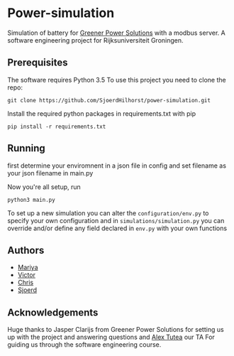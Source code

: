 # Power-simulation
Simulation of battery for [Greener Power Solutions](https://www.gogreener.eu/) with a modbus server.
A software engineering project for Rijksuniversiteit Groningen.

## Prerequisites
The software requires Python 3.5
To use this project you need to clone the repo:
```
git clone https://github.com/SjoerdHilhorst/power-simulation.git
```

Install the required python packages in requirements.txt with pip

```pip install -r requirements.txt```


## Running
first determine your enviromnent in a json file in config
and set filename as your json filename in main.py 

Now you're all setup, run
```
python3 main.py
```
To set up a new simulation you can alter the ```configuration/env.py``` to specify your own configuration and in ```simulations/simulation.py``` you can override and/or define any field declared in ```env.py``` with your own functions

## Authors
* [Mariya](https://github.com/m-ariya)
* [Victor](https://github.com/vicimikul)
* [Chris](https://github.com/chrisw889)
* [Sjoerd](https://github.com/SjoerdHilhorst)

## Acknowledgements
Huge thanks to Jasper Clarijs from Greener Power Solutions for setting us up with the project and answering questions
and [Alex Tutea](https://github.com/alextutea) our TA For guiding us through the software engineering course.
